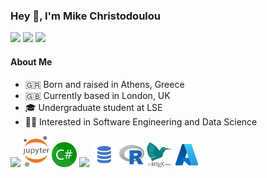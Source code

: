### Hey 👋, I'm Mike Christodoulou 

[![](https://img.shields.io/badge/-@mdc7000-%231DA1F2?style=flat-square&logo=twitter&logoColor=ffffff)](https://twitter.com/mdc7000)
[![](https://img.shields.io/badge/-@mdc2002-%23181717?style=flat-square&logo=github)](https://github.com/mdc2002)
[![](https://img.shields.io/badge/-Michail%20Christodoulou-blue?style=flat-square&logo=Linkedin&logoColor=white&link=https://www.linkedin.com/in/mdc7000/)](https://www.linkedin.com/in/mdc7000/)

#### About Me

- 🇬🇷 Born and raised in Athens, Greece
- 🇬🇧 Currently based in London, UK
- 🎓 Undergraduate student at LSE
- 👨‍💻 Interested in Software Engineering and Data Science


<img height=40 src="https://cdn.jsdelivr.net/gh/devicons/devicon/icons/python/python-original.svg"/><img height=50     
 src="https://raw.githubusercontent.com/github/explore/80688e429a7d4ef2fca1e82350fe8e3517d3494d/topics/jupyter-notebook/jupyter-notebook.png"/><img height=40   src="https://raw.githubusercontent.com/github/explore/80688e429a7d4ef2fca1e82350fe8e3517d3494d/topics/csharp/csharp.png"/>
<img height="40" src="https://cdn.jsdelivr.net/gh/devicons/devicon/icons/git/git-plain.svg"/>
<img height="40" src="https://raw.githubusercontent.com/github/explore/80688e429a7d4ef2fca1e82350fe8e3517d3494d/topics/sql/sql.png">
<img height="40" src="https://raw.githubusercontent.com/github/explore/80688e429a7d4ef2fca1e82350fe8e3517d3494d/topics/r/r.png">
<img height="40" src="https://raw.githubusercontent.com/github/explore/80688e429a7d4ef2fca1e82350fe8e3517d3494d/topics/latex/latex.png">
<img height="40" src="https://raw.githubusercontent.com/github/explore/80688e429a7d4ef2fca1e82350fe8e3517d3494d/topics/azure/azure.png">


